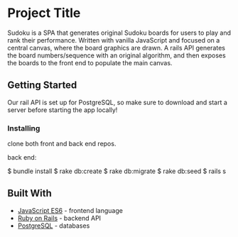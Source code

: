 # Project Title

Sudoku is a SPA that generates original Sudoku boards for users to play and rank their performance. Written with 
vanilla JavaScript and focused on a central canvas, where the board graphics are drawn. A rails API generates the 
board numbers/sequence with an original algorithm, and then exposes the boards to the front end to populate the
main canvas.


## Getting Started

Our rail API is set up for PostgreSQL, so make sure to download and start a server before starting the app
locally!


### Installing

clone both front and back end repos.

back end:

$ bundle install
$ rake db:create
$ rake db:migrate
$ rake db:seed
$ rails s

## Built With

* [JavaScript ES6](https://developer.mozilla.org/en-US/docs/Web/JavaScript) - frontend language
* [Ruby on Rails](https://guides.rubyonrails.org/) - backend API
* [PostgreSQL](https://www.postgresql.org/docs/) - databases

